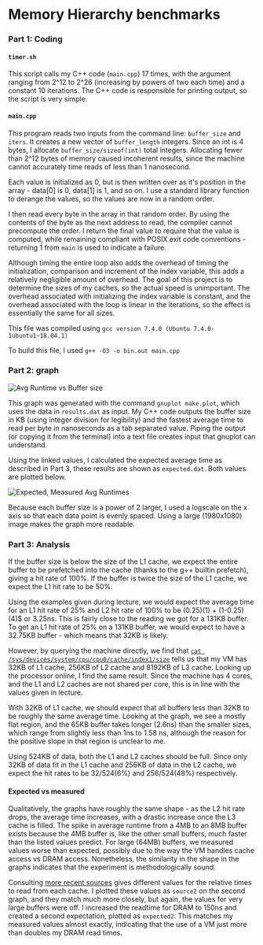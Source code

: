 # Memory Hierarchy benchmarks

### Part 1: Coding
#### `timer.sh`
This script calls my C++ code (`main.cpp`) 17 times, with the argument ranging from 2^12 to 2^26 (increasing by powers of two each time) and a constant 10 iterations. The C++ code is responsible for printing output, so the script is very simple.

#### `main.cpp`
This program reads two inputs from the command line: `buffer_size` and `iters`. It creates a new vector of `buffer_length` integers. Since an int is 4 bytes, I allocate `buffer_size/sizeof(int)` total integers. Allocating fewer than 2^12 bytes of memory caused incoherent results, since the machine cannot accurately time reads of less than 1 nanosecond.

Each value is initialized as 0, but is then written over as it's position in the array - data[0] is 0, data[1] is 1, and so on. I use a standard library function to derange the values, so the values are now in a random order.

I then read every byte in the array in that random order. By using the contents of the byte as the next address to read, the compiler cannot precompute the order. I return the final value to require that the value is computed, while remaining compliant with POSIX exit code conventions - returning 1 from `main` is used to indicate a failure.

Although timing the entire loop also adds the overhead of timing the initialization, comparison and increment of the index variable, this adds a relatively negligible amount of overhead. The goal of this project is to determine the sizes of my caches, so the actual speed is unimportant. The overhead associated with initializing the index variable is constant, and the overhead associated with the loop is linear in the iterations, so the effect is essentially the same for all sizes.

This file was compiled using `gcc version 7.4.0 (Ubuntu 7.4.0-1ubuntu1~18.04.1)`

To build this file, I used `g++ -O3 -o bin.out main.cpp`

### Part 2: graph
![Avg Runtime vs Buffer size](../master/graph.png)

This graph was generated with the command `gnuplot make.plot`, which uses the data in `results.dat` as input. My C++ code outputs the buffer size in KB (using integer division for legibility) and the fastest average time to read per byte in nanoseconds as a tab separated value. Piping the output (or copying it from the terminal) into a text file creates input that gnuplot can understand.

Using the linked values, I calculated the expected average time as described in Part 3, these results are shown as `expected.dat`. Both values are plotted below.

![Expected, Measured Avg Runtimes](../master/graph2.png)

Because each buffer size is a power of 2 larger, I used a logscale on the x axis so that each data point is evenly spaced. Using a large (1980x1080) image makes the graph more readable.

### Part 3: Analysis
If the buffer size is below the size of the L1 cache, we expect the entire buffer to be prefetched into the cache (thanks to the g++ builtin prefetch), giving a hit rate of 100%. If the buffer is twice the size of the L1 cache, we expect the L1 hit rate to be 50%.

Using the examples given during lecture, we would expect the average time for an L1 hit rate of 25% and L2 hit rate of 100% to be
(0.25)(1) + (1-0.25)(4)$ or 3.25ns. This is fairly close to the reading we got for a 131KB buffer. To get an L1 hit rate of 25% on a 131KB buffer, we would expect to have a 32.75KB buffer - which means that 32KB is likely.

However, by querying the machine directly, we find that [`cat /sys/devices/system/cpu/cpu0/cache/index1/size`](https://stackoverflow.com/questions/20330509/different-cpu-cache-size-reported-by-sys-device-and-dmidecode) tells us that my VM has 32KB of L1 cache, 256KB of L2 cache and 8192KB of L3 cache. Looking up the processor online, I find the same result. Since the machine has 4 cores, and the L1 and L2 caches are not shared per core, this is in line with the values given in lecture.

With 32KB of L1 cache, we should expect that all buffers less than 32KB to be roughly the same average time. Looking at the graph, we see a mostly flat region, and the 65KB buffer takes longer (2.6ns) than the smaller sizes, which range from slightly less than 1ns to 1.58 ns, although the reason for the positive slope in that region is unclear to me.

Using 524KB of data, both the L1 and L2 caches should be full. Since only 32KB of data fit in the L1 cache and 256KB of data in the L2 cache, we expect the hit rates to be 32/524(6%) and 256/524(48%) respectively.

#### Expected vs measured
Qualitatively, the graphs have roughly the same shape - as the L2 hit rate drops, the average time increases, with a drastic increase once the L3 cache is filled. The spike in average runtime from a 4MB to an 8MB buffer exists because the 4MB buffer is, like the other small buffers, much faster than the listed values predict. For large (64MB) buffers, we measured values worse than expected, possibly due to the way the VM handles cache access vs DRAM access. Nonetheless, the similarity in the shape in the graphs indicates that the experiment is methodologically sound.

Consulting [more recent sources](https://stackoverflow.com/questions/4087280/approximate-cost-to-access-various-caches-and-main-memory) gives different values for the relative times to read from each cache. I plotted these values as `source2` on the second graph, and they match much more closely, but again, the values for very large buffers were off. I increased the readtime for DRAM to 150ns and created a second expectation, plotted as `expected2`. This matches my measured values almost exactly, indicating that the use of a VM just more than doubles my DRAM read times.
